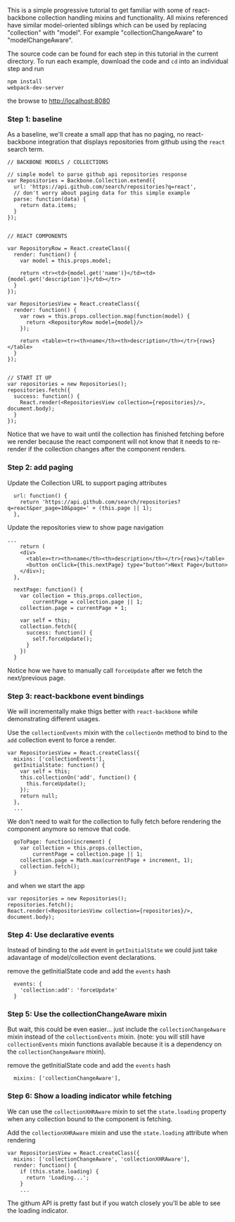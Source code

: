 This is a simple progressive tutorial to get familiar with some of react-backbone collection handling mixins and functionality.  All mixins referenced have similar model-oriented siblings which can be used by replacing "collection" with "model".  For example "collectionChangeAware" to "modelChangeAware".

The source code can be found for each step in this tutorial in the current directory.  To run each example, download the code and ```cd``` into an individual step and run
```
npm install
webpack-dev-server
```
the browse to [http://localhost:8080](http://localhost:8080)


### Step 1: baseline
As a baseline, we'll create a small app that has no paging, no react-backbone integration that displays repositories from github using the ```react``` search term.

```
// BACKBONE MODELS / COLLECTIONS

// simple model to parse github api repositories response
var Repositories = Backbone.Collection.extend({
  url: 'https://api.github.com/search/repositories?q=react',
  // don't worry about paging data for this simple example
  parse: function(data) {
    return data.items;
  }
});


// REACT COMPONENTS

var RepositoryRow = React.createClass({
  render: function() {
    var model = this.props.model;

    return <tr><td>{model.get('name')}</td><td>{model.get('description')}</td></tr>
  }
});

var RepositoriesView = React.createClass({
  render: function() {
    var rows = this.props.collection.map(function(model) {
      return <RepositoryRow model={model}/>
    });

    return <table><tr><th>name</th><th>description</th></tr>{rows}</table>
  }
});


// START IT UP
var repositories = new Repositories();
repositories.fetch({
  success: function() {
    React.render(<RepositoriesView collection={repositories}/>, document.body);
  }
});
```

Notice that we have to wait until the collection has finished fetching before we render because the react component will not know that it needs to re-render if the collection changes after the component renders.


### Step 2: add paging

Update the Collection URL to support paging attributes
```
  url: function() {
    return 'https://api.github.com/search/repositories?q=react&per_page=10&page=' + (this.page || 1);
  },
```

Update the repositories view to show page navigation
```
...
    return (
    <div>
      <table><tr><th>name</th><th>description</th></tr>{rows}</table>
      <button onClick={this.nextPage} type="button">Next Page</button>
    </div>);
  },

  nextPage: function() {
    var collection = this.props.collection,
        currentPage = collection.page || 1;
    collection.page = currentPage + 1;

    var self = this;
    collection.fetch({
      success: function() {
        self.forceUpdate();
      }
    })
  }
```

Notice how we have to manually call ```forceUpdate``` after we fetch the next/previous page.


### Step 3: react-backbone event bindings

We will incrementally make thigs better with ```react-backbone``` while demonstrating different usages.

Use the ```collectionEvents``` mixin with the ```collectionOn``` method to bind to the ```add``` collection event to force a render.

```
var RepositoriesView = React.createClass({
  mixins: ['collectionEvents'],
  getInitialState: function() {
    var self = this;
    this.collectionOn('add', function() {
      this.forceUpdate();
    });
    return null;
  },
  ...
```

We don't need to wait for the collection to fully fetch before rendering the component anymore so remove that code.

```
  goToPage: function(increment) {
    var collection = this.props.collection,
        currentPage = collection.page || 1;
    collection.page = Math.max(currentPage + increment, 1);
    collection.fetch();
  }
```
and when we start the app
```
var repositories = new Repositories();
repositories.fetch();
React.render(<RepositoriesView collection={repositories}/>, document.body);
```


### Step 4: Use declarative events

Instead of binding to the ```add``` event in ```getInitialState``` we could just take adavantage of model/collection event declarations.

remove the getInitialState code and add the ```events``` hash
```
  events: {
    'collection:add': 'forceUpdate'
  }
```


### Step 5: Use the collectionChangeAware mixin

But wait, this could be even easier... just include the ```collectionChangeAware``` mixin instead of the ```collectionEvents``` mixin.  (note: you will still have ```collectionEvents``` mixin functions available because it is a dependency on the ```collectionChangeAware``` mixin).

remove the getInitialState code and add the ```events``` hash
```
  mixins: ['collectionChangeAware'],
```


### Step 6: Show a loading indicator while fetching

We can use the ```collectionXHRAware``` mixin to set the ```state.loading``` property when any collection bound to the component is fetching.

Add the ```collectionXHRAware``` mixin and use the ```state.loading``` attribute when rendering
```
var RepositoriesView = React.createClass({
  mixins: ['collectionChangeAware', 'collectionXHRAware'],
  render: function() {
    if (this.state.loading) {
      return 'Loading...';
    }
    ...
```
The githum API is pretty fast but if you watch closely you'll be able to see the loading indicator.

